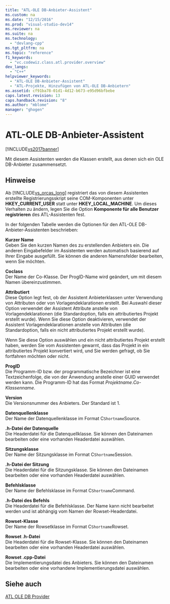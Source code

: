 ```yaml
---
title: "ATL-OLE DB-Anbieter-Assistent"
ms.custom: na
ms.date: "12/15/2016"
ms.prod: "visual-studio-dev14"
ms.reviewer: na
ms.suite: na
ms.technology: 
  - "devlang-cpp"
ms.tgt_pltfrm: na
ms.topic: "reference"
f1_keywords: 
  - "vc.codewiz.class.atl.provider.overview"
dev_langs: 
  - "C++"
helpviewer_keywords: 
  - "ATL-OLE DB-Anbieter-Assistent"
  - "ATL-Projekte, Hinzufügen von ATL-OLE DB-Anbietern"
ms.assetid: cf91ba78-01d1-4d12-b673-e95d96bfbebe
caps.latest.revision: 13
caps.handback.revision: "8"
ms.author: "mblome"
manager: "ghogen"
---
```

# ATL-OLE DB-Anbieter-Assistent
[!INCLUDE[vs2017banner](../../assembler/inline/includes/vs2017banner.md)]

Mit diesem Assistenten werden die Klassen erstellt, aus denen sich ein OLE DB\-Anbieter zusammensetzt.  
  
## Hinweise  
 Ab [!INCLUDE[vs_orcas_long](../../atl/reference/includes/vs_orcas_long_md.md)] registriert das von diesem Assistenten erstellte Registrierungsskript seine COM\-Komponenten unter **HKEY\_CURRENT\_USER** statt unter **HKEY\_LOCAL\_MACHINE**.  Um dieses Verhalten zu ändern, legen Sie die Option **Komponente für alle Benutzer registrieren** des ATL\-Assistenten fest.  
  
 In der folgenden Tabelle werden die Optionen für den ATL\-OLE DB\-Anbieter\-Assistenten beschrieben:  
  
 **Kurzer Name**  
 Geben Sie den kurzen Namen des zu erstellenden Anbieters ein.  Die anderen Eingabefelder im Assistenten werden automatisch basierend auf Ihrer Eingabe ausgefüllt.  Sie können die anderen Namensfelder bearbeiten, wenn Sie möchten.  
  
 **Coclass**  
 Der Name der Co\-Klasse.  Der ProgID\-Name wird geändert, um mit diesem Namen übereinzustimmen.  
  
 **Attributiert**  
 Diese Option legt fest, ob der Assistent Anbieterklassen unter Verwendung von Attributen oder von Vorlagendeklarationen erstellt.  Bei Auswahl dieser Option verwendet der Assistent Attribute anstelle von Vorlagendeklarationen \(die Standardoption, falls ein attributiertes Projekt erstellt wurde\).  Wenn Sie diese Option deaktivieren, verwendet der Assistent Vorlagendeklarationen anstelle von Attributen \(die Standardoption, falls ein nicht attributiertes Projekt erstellt wurde\).  
  
 Wenn Sie diese Option auswählen und ein nicht attributiertes Projekt erstellt haben, werden Sie vom Assistenten gewarnt, dass das Projekt in ein attributiertes Projekt konvertiert wird, und Sie werden gefragt, ob Sie fortfahren möchten oder nicht.  
  
 **ProgID**  
 Die Programm\-ID bzw. der programmatische Bezeichner ist eine Textzeichenfolge, die von der Anwendung anstelle einer GUID verwendet werden kann.  Die Programm\-ID hat das Format *Projektname*.*Co\-Klassenname*.  
  
 **Version**  
 Die Versionsnummer des Anbieters.  Der Standard ist 1.  
  
 **Datenquellenklasse**  
 Der Name der Datenquellenklasse im Format C`Shortname`Source.  
  
 **.h\-Datei der Datenquelle**  
 Die Headerdatei für die Datenquellklasse.  Sie können den Dateinamen bearbeiten oder eine vorhanden Headerdatei auswählen.  
  
 **Sitzungsklasse**  
 Der Name der Sitzungsklasse im Format C`Shortname`Session.  
  
 **.h\-Datei der Sitzung**  
 Die Headerdatei für die Sitzungsklasse.  Sie können den Dateinamen bearbeiten oder eine vorhanden Headerdatei auswählen.  
  
 **Befehlsklasse**  
 Der Name der Befehlsklasse im Format C`Shortname`Command.  
  
 **.h\-Datei des Befehls**  
 Die Headerdatei für die Befehlsklasse.  Der Name kann nicht bearbeitet werden und ist abhängig vom Namen der Rowset\-Headerdatei.  
  
 **Rowset\-Klasse**  
 Der Name der Rowsetklasse im Format C`Shortname`Rowset.  
  
 **Rowset .h\-Datei**  
 Die Headerdatei für die Rowset\-Klasse.  Sie können den Dateinamen bearbeiten oder eine vorhanden Headerdatei auswählen.  
  
 **Rowset .cpp\-Datei**  
 Die Implementierungsdatei des Anbieters.  Sie können den Dateinamen bearbeiten oder eine vorhandene Implementierungsdatei auswählen.  
  
## Siehe auch  
 [ATL OLE DB Provider](../../atl/reference/adding-an-atl-ole-db-provider.md)